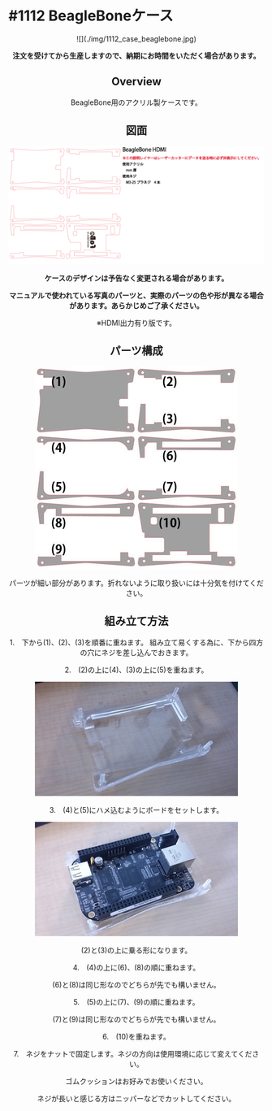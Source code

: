 # #1112 BeagleBoneケース

<center>
![](./img/1112_case_beaglebone.jpg)
<!--COLORME-->

**注文を受けてから生産しますので、納期にお時間をいただく場合があります。**

## Overview
BeagleBone用のアクリル製ケースです。

## 図面

![](./img/1112_case_beaglebone_cad.png)

**ケースのデザインは予告なく変更される場合があります。**

**マニュアルで使われている写真のパーツと、実際のパーツの色や形が異なる場合があります。あらかじめご了承ください。**

※HDMI出力有り版です。

## パーツ構成

![](./img/beaglebone_00.jpg)

パーツが細い部分があります。折れないように取り扱いには十分気を付けてください。

## 組み立て方法
1.　下から(1)、(2)、(3)を順番に重ねます。
組み立て易くする為に、下から四方の穴にネジを差し込んでおきます。

2.　(2)の上に(4)、(3)の上に(5)を重ねます。

![](./img/beaglebone_01.jpg)

3.　(4)と(5)にハメ込むようにボードをセットします。

![](./img/beaglebone_02.jpg)

(2)と(3)の上に乗る形になります。

4.　(4)の上に(6)、(8)の順に重ねます。

(6)と(8)は同じ形なのでどちらが先でも構いません。

5.　(5)の上に(7)、(9)の順に重ねます。

(7)と(9)は同じ形なのでどちらが先でも構いません。

6.　(10)を重ねます。

7.　ネジをナットで固定します。ネジの方向は使用環境に応じて変えてください。

ゴムクッションはお好みでお使いください。

ネジが長いと感じる方はニッパーなどでカットしてください。
